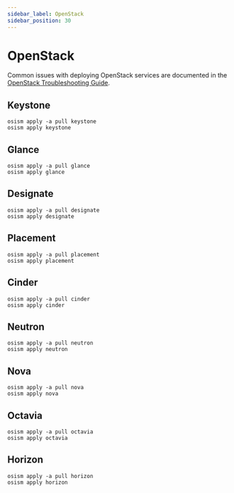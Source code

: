 ```yaml
---
sidebar_label: OpenStack
sidebar_position: 30
---
```


# OpenStack

Common issues with deploying OpenStack services are documented in the
[OpenStack Troubleshooting Guide](../troubleshooting-guides/openstack.md).

## Keystone

```
osism apply -a pull keystone
osism apply keystone
```

## Glance

```
osism apply -a pull glance
osism apply glance
```

## Designate

```
osism apply -a pull designate
osism apply designate
```

## Placement

```
osism apply -a pull placement
osism apply placement
```

## Cinder

```
osism apply -a pull cinder
osism apply cinder
```

## Neutron

```
osism apply -a pull neutron
osism apply neutron
```

## Nova

```
osism apply -a pull nova
osism apply nova
```

## Octavia

```
osism apply -a pull octavia
osism apply octavia
```

## Horizon

```
osism apply -a pull horizon
osism apply horizon
```
